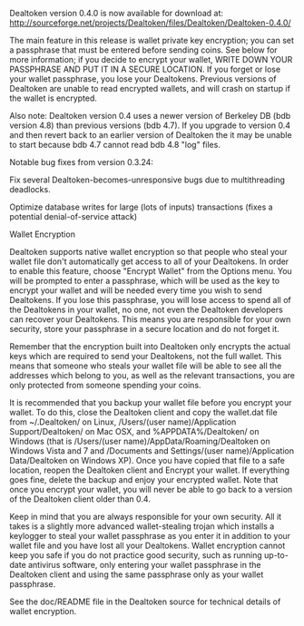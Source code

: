 Dealtoken version 0.4.0 is now available for download at:
http://sourceforge.net/projects/Dealtoken/files/Dealtoken/Dealtoken-0.4.0/

The main feature in this release is wallet private key encryption;
you can set a passphrase that must be entered before sending coins.
See below for more information; if you decide to encrypt your wallet,
WRITE DOWN YOUR PASSPHRASE AND PUT IT IN A SECURE LOCATION. If you
forget or lose your wallet passphrase, you lose your Dealtokens.
Previous versions of Dealtoken are unable to read encrypted wallets,
and will crash on startup if the wallet is encrypted.

Also note: Dealtoken version 0.4 uses a newer version of Berkeley DB
(bdb version 4.8) than previous versions (bdb 4.7). If you upgrade
to version 0.4 and then revert back to an earlier version of Dealtoken
the it may be unable to start because bdb 4.7 cannot read bdb 4.8
"log" files.


Notable bug fixes from version 0.3.24:

Fix several Dealtoken-becomes-unresponsive bugs due to multithreading
deadlocks.

Optimize database writes for large (lots of inputs) transactions
(fixes a potential denial-of-service attack)


Wallet Encryption

Dealtoken supports native wallet encryption so that people who steal your
wallet file don't automatically get access to all of your Dealtokens.
In order to enable this feature, choose "Encrypt Wallet" from the
Options menu.  You will be prompted to enter a passphrase, which
will be used as the key to encrypt your wallet and will be needed
every time you wish to send Dealtokens.  If you lose this passphrase,
you will lose access to spend all of the Dealtokens in your wallet,
no one, not even the Dealtoken developers can recover your Dealtokens.
This means you are responsible for your own security, store your
passphrase in a secure location and do not forget it.

Remember that the encryption built into Dealtoken only encrypts the
actual keys which are required to send your Dealtokens, not the full
wallet.  This means that someone who steals your wallet file will
be able to see all the addresses which belong to you, as well as the
relevant transactions, you are only protected from someone spending
your coins.

It is recommended that you backup your wallet file before you
encrypt your wallet.  To do this, close the Dealtoken client and
copy the wallet.dat file from ~/.Dealtoken/ on Linux, /Users/(user
name)/Application Support/Dealtoken/ on Mac OSX, and %APPDATA%/Dealtoken/
on Windows (that is /Users/(user name)/AppData/Roaming/Dealtoken on
Windows Vista and 7 and /Documents and Settings/(user name)/Application
Data/Dealtoken on Windows XP).  Once you have copied that file to a
safe location, reopen the Dealtoken client and Encrypt your wallet.
If everything goes fine, delete the backup and enjoy your encrypted
wallet.  Note that once you encrypt your wallet, you will never be
able to go back to a version of the Dealtoken client older than 0.4.

Keep in mind that you are always responsible for your own security.
All it takes is a slightly more advanced wallet-stealing trojan which
installs a keylogger to steal your wallet passphrase as you enter it
in addition to your wallet file and you have lost all your Dealtokens.
Wallet encryption cannot keep you safe if you do not practice
good security, such as running up-to-date antivirus software, only
entering your wallet passphrase in the Dealtoken client and using the
same passphrase only as your wallet passphrase.

See the doc/README file in the Dealtoken source for technical details
of wallet encryption.
